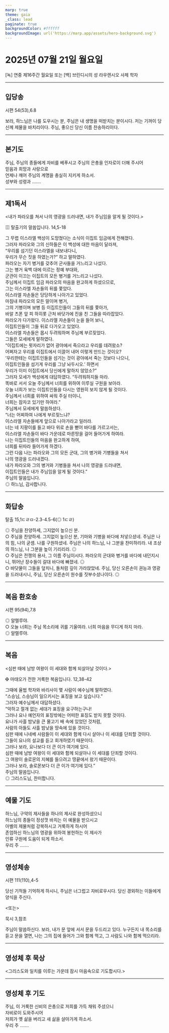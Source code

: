 ```yaml
---
marp: true
theme: gaia
_class: lead
paginate: true
backgroundColor: #ffffff
backgroundImage: url('https://marp.app/assets/hero-background.svg')
---
```


# 2025년 07월 21일 월요일

[녹] 연중 제16주간 월요일 또는 [백] 브린디시의 성 라우렌시오 사제 학자  




---

## 입당송

시편 54(53),6.8

보라, 하느님은 나를 도우시는 분, 주님은 내 생명을 떠받치는 분이시다. 저는 기꺼이 당신께 제물을 바치리이다. 주님, 좋으신 당신 이름 찬송하리이다.  
  


---

## 본기도

주님, 주님의 종들에게 자비를 베푸시고 주님의 은총을 인자로이 더해 주시어  
믿음과 희망과 사랑으로  
언제나 깨어 주님의 계명을 충실히 지키게 하소서.  
성부와 성령과 …….  
  


---

## 제1독서

<내가 파라오를 쳐서 나의 영광을 드러내면, 내가 주님임을 알게 될 것이다.>

▥ 탈출기의 말씀입니다. 14,5-18

그 무렵 이스라엘 백성이 도망쳤다는 소식이 이집트 임금에게 전해졌다.  
그러자 파라오와 그의 신하들은 이 백성에 대한 마음이 달라져,  
“우리를 섬기던 이스라엘을 내보내다니,  
우리가 무슨 짓을 하였는가?” 하고 말하였다.  
파라오는 자기 병거를 갖추어 군사들을 거느리고 나섰다.  
그는 병거 육백 대에 이르는 정예 부대와,  
군관이 이끄는 이집트의 모든 병거를 거느리고 나섰다.  
주님께서 이집트 임금 파라오의 마음을 완고하게 하셨으므로,  
그는 이스라엘 자손들의 뒤를 쫓았다.  
이스라엘 자손들은 당당하게 나아가고 있었다.  
마침내 파라오의 모든 말이며 병거,  
그의 기병이며 보병 등 이집트인들이 그들의 뒤를 쫓아가,  
바알 츠폰 앞 피 하히롯 근처 바닷가에 진을 친 그들을 따라잡았다.  
파라오가 다가왔다. 이스라엘 자손들이 눈을 들어 보니,  
이집트인들이 그들 뒤로 다가오고 있었다.  
이스라엘 자손들은 몹시 두려워하며 주님께 부르짖었다.  
그들은 모세에게 말하였다.  
“이집트에는 묏자리가 없어 광야에서 죽으라고 우리를 데려왔소?  
어쩌자고 우리를 이집트에서 이끌어 내어 이렇게 만드는 것이오?  
‘우리한테는 이집트인들을 섬기는 것이 광야에서 죽는 것보다 나으니,  
이집트인들을 섬기게 우리를 그냥 놔두시오.’ 하면서  
우리가 이미 이집트에서 당신에게 말하지 않았소?”  
그러자 모세가 백성에게 대답하였다. “두려워하지들 마라.  
똑바로 서서 오늘 주님께서 너희를 위하여 이루실 구원을 보아라.  
오늘 너희가 보는 이집트인들을 다시는 영원히 보지 않게 될 것이다.  
주님께서 너희를 위하여 싸워 주실 터이니,  
너희는 잠자코 있기만 하여라.”  
주님께서 모세에게 말씀하셨다.  
“너는 어찌하여 나에게 부르짖느냐?  
이스라엘 자손들에게 앞으로 나아가라고 일러라.  
너는 네 지팡이를 들고 바다 위로 손을 뻗어 바다를 가르고서는,  
이스라엘 자손들이 바다 가운데로 마른땅을 걸어 들어가게 하여라.  
나는 이집트인들의 마음을 완고하게 하여,  
너희를 뒤따라 들어가게 하겠다.  
그런 다음 나는 파라오와 그의 모든 군대, 그의 병거와 기병들을 쳐서  
나의 영광을 드러내겠다.  
내가 파라오와 그의 병거와 기병들을 쳐서 나의 영광을 드러내면,  
이집트인들은 내가 주님임을 알게 될 것이다.”  
주님의 말씀입니다.  
◎ 하느님, 감사합니다.  
  


---

## 화답송

탈출 15,1ㄷㄹㅁ-2.3-4.5-6(◎ 1ㄷㄹ)

◎ 주님을 찬양하세, 그지없이 높으신 분.  
○ 주님을 찬양하세. 그지없이 높으신 분, 기마와 기병을 바다에 처넣으셨네. 주님은 나의 힘, 나의 굳셈. 나를 구원하셨네. 주님은 나의 하느님, 나 그분을 찬미하리라. 내 조상의 하느님, 나 그분을 높이 기리리라. ◎  
○ 주님은 전쟁의 용사, 그 이름 주님이시다. 파라오의 군대와 병거를 바다에 내던지시니, 뛰어난 장수들이 갈대 바다에 빠졌네. ◎  
○ 바닷물이 그들을 덮치니, 돌처럼 깊이 가라앉았네. 주님, 당신 오른손이 권능과 영광을 드러내시니, 주님, 당신 오른손이 원수를 짓부수셨나이다. ◎  
  


---

## 복음 환호송

시편 95(94),7.8

◎ 알렐루야.  
○ 오늘 너희는 주님 목소리에 귀를 기울여라. 너희 마음을 무디게 하지 마라.  
◎ 알렐루야.  
  


---

## 복음

<심판 때에 남방 여왕이 이 세대와 함께 되살아날 것이다.>

✠ 마태오가 전한 거룩한 복음입니다. 12,38-42

그때에 율법 학자와 바리사이 몇 사람이 예수님께 말하였다.  
“스승님, 스승님이 일으키시는 표징을 보고 싶습니다.”  
그러자 예수님께서 대답하셨다.  
“악하고 절개 없는 세대가 표징을 요구하는구나!  
그러나 요나 예언자의 표징밖에는 어떠한 표징도 받지 못할 것이다.  
요나가 사흘 밤낮을 큰 물고기 배 속에 있었던 것처럼,  
사람의 아들도 사흘 밤낮을 땅속에 있을 것이다.  
심판 때에 니네베 사람들이 이 세대와 함께 다시 살아나 이 세대를 단죄할 것이다.  
그들이 요나의 설교를 듣고 회개하였기 때문이다.  
그러나 보라, 요나보다 더 큰 이가 여기에 있다.  
심판 때에 남방 여왕이 이 세대와 함께 되살아나 이 세대를 단죄할 것이다.  
그 여왕이 솔로몬의 지혜를 들으려고 땅끝에서 왔기 때문이다.  
그러나 보라, 솔로몬보다 더 큰 이가 여기에 있다.”  
주님의 말씀입니다.  
◎ 그리스도님, 찬미합니다.  
  


---

## 예물 기도

하느님, 구약의 제사들을 하나의 제사로 완성하셨으니  
하느님의 종들이 정성껏 바치는 이 예물을 받으시고  
아벨의 제물처럼 강복하시고 거룩하게 하시어  
존엄하신 하느님의 영광을 위하여 봉헌하는 이 제사가  
인류 구원에 도움이 되게 하소서.  
우리 주 …….  
  


---

## 영성체송

시편 111(110),4-5

당신 기적들 기억하게 하시니, 주님은 너그럽고 자비로우시다. 당신 경외하는 이들에게 양식을 주신다.  
  
<또는>  
  
묵시 3,참조  
  
주님이 말씀하신다. 보라, 내가 문 앞에 서서 문을 두드리고 있다. 누구든지 내 목소리를 듣고 문을 열면, 나는 그의 집에 들어가 그와 함께 먹고, 그 사람도 나와 함께 먹으리라.  


---

## 영성체 후 묵상

<그리스도와 일치를 이루는 가운데 잠시 마음속으로 기도합시다.>  


---

## 영성체 후 기도

주님, 이 거룩한 신비의 은총으로 저희를 가득 채워 주셨으니  
자비로이 도와주시어  
저희가 옛 삶을 버리고 새 삶을 살아가게 하소서.  
우리 주 …….